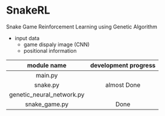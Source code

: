 # SnakeRL
Snake Game Reinforcement Learning using Genetic Algorithm
<br>
- input data
  - game dispaly image (CNN)
  - positional information

module name               | development progress
                     :---:|:---:
main.py                   | 
snake.py                  | almost Done
genetic_neural_network.py | 
snake_game.py             | Done
